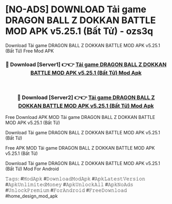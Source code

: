 # [NO-ADS] DOWNLOAD Tải game DRAGON BALL Z DOKKAN BATTLE MOD APK v5.25.1 (Bất Tử) - ozs3q
Download Tải game DRAGON BALL Z DOKKAN BATTLE MOD APK v5.25.1 (Bất Tử) Free Mod APK

<div align="center">
<h3>🔴 Download [Server1] 👉👉 <a href="https://apk-comot.site?title=Tải_game_DRAGON_BALL_Z_DOKKAN_BATTLE_MOD_APK_v5.25.1_(Bất_Tử)">Tải game DRAGON BALL Z DOKKAN BATTLE MOD APK v5.25.1 (Bất Tử) Mod Apk</a></h3><br>

<h3>🔴 Download [Server2] 👉👉 <a href="https://apk-comot.site?title=Tải_game_DRAGON_BALL_Z_DOKKAN_BATTLE_MOD_APK_v5.25.1_(Bất_Tử)">Tải game DRAGON BALL Z DOKKAN BATTLE MOD APK v5.25.1 (Bất Tử) Mod Apk</a></h3>
</div>


Free Download APK MOD Tải game DRAGON BALL Z DOKKAN BATTLE MOD APK v5.25.1 (Bất Tử)

Download Tải game DRAGON BALL Z DOKKAN BATTLE MOD APK v5.25.1 (Bất Tử) 

Free APK MOD Tải game DRAGON BALL Z DOKKAN BATTLE MOD APK v5.25.1 (Bất Tử) 

Download Tải game DRAGON BALL Z DOKKAN BATTLE MOD APK v5.25.1 (Bất Tử) Mod For Android

𝚃𝚊𝚐𝚜: #𝙼𝚘𝚍𝙰𝚙𝚔 #𝙳𝚘𝚠𝚗𝚕𝚘𝚊𝚍𝙼𝚘𝚍𝙰𝚙𝚔 #𝙰𝚙𝚔𝙻𝚊𝚝𝚎𝚜𝚝𝚅𝚎𝚛𝚜𝚒𝚘𝚗 #𝙰𝚙𝚔𝚄𝚗𝚕𝚒𝚖𝚒𝚝𝚎𝚍𝙼𝚘𝚗𝚎𝚢 #𝙰𝚙𝚔𝚄𝚗𝚕𝚘𝚌𝚔𝙰𝚕𝚕 #𝙰𝚙𝚔𝙽𝚘𝙰𝚍𝚜 #𝚄𝚗𝚕𝚘𝚌𝚔𝙿𝚛𝚎𝚖𝚒𝚞𝚖 #𝙵𝚘𝚛𝙰𝚗𝚍𝚛𝚘𝚒𝚍 #𝙵𝚛𝚎𝚎𝙳𝚘𝚠𝚗𝚕𝚘𝚊𝚍 #home_design_mod_apk